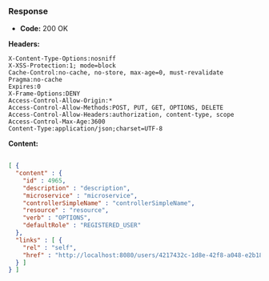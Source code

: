 ### Response

* **Code:** 200 OK

**Headers:**

`X-Content-Type-Options:nosniff`  
`X-XSS-Protection:1; mode=block`  
`Cache-Control:no-cache, no-store, max-age=0, must-revalidate`  
`Pragma:no-cache`  
`Expires:0`  
`X-Frame-Options:DENY`  
`Access-Control-Allow-Origin:*`  
`Access-Control-Allow-Methods:POST, PUT, GET, OPTIONS, DELETE`  
`Access-Control-Allow-Headers:authorization, content-type, scope`  
`Access-Control-Max-Age:3600`  
`Content-Type:application/json;charset=UTF-8`  

**Content:**

```json
    
[ {
  "content" : {
    "id" : 4965,
    "description" : "description",
    "microservice" : "microservice",
    "controllerSimpleName" : "controllerSimpleName",
    "resource" : "resource",
    "verb" : "OPTIONS",
    "defaultRole" : "REGISTERED_USER"
  },
  "links" : [ {
    "rel" : "self",
    "href" : "http://localhost:8080/users/4217432c-1d8e-42f8-a048-e2b18d09076a/resources"
  } ]
} ]
```
